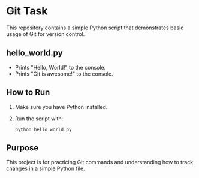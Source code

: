 # Git Task

This repository contains a simple Python script that demonstrates basic usage of Git for version control.

## hello_world.py

- Prints "Hello, World!" to the console.
- Prints "Git is awesome!" to the console.

## How to Run

1. Make sure you have Python installed.
2. Run the script with:

   ```
   python hello_world.py
   ```

## Purpose

This project is for practicing Git commands and understanding how to track changes in a simple Python file.
